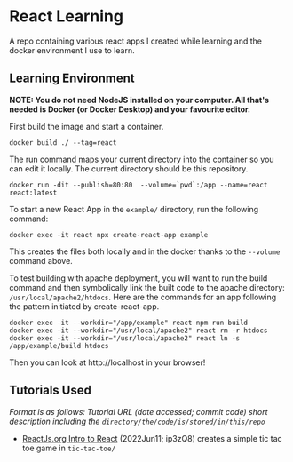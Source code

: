 # React Learning

A repo containing various react apps I created while learning and the docker environment I use to learn.

## Learning Environment

**NOTE: You do not need NodeJS installed on your computer. All that's needed is Docker (or Docker Desktop) and your favourite editor.**

First build the image and start a container.

```
docker build ./ --tag=react
```

The run command maps your current directory into the container so you can edit it locally. The current directory should be this repository.

```
docker run -dit --publish=80:80  --volume=`pwd`:/app --name=react react:latest
```

To start a new React App in the `example/` directory, run the following command:

```
docker exec -it react npx create-react-app example
```

This creates the files both locally and in the docker thanks to the `--volume` command above.

To test building with apache deployment, you will want to run the build command and then symbolically link the built code to the apache directory: `/usr/local/apache2/htdocs`. Here are the commands for an app following the pattern initiated by create-react-app.

```
docker exec -it --workdir="/app/example" react npm run build
docker exec -it --workdir="/usr/local/apache2" react rm -r htdocs
docker exec -it --workdir="/usr/local/apache2" react ln -s /app/example/build htdocs
```

Then you can look at http://localhost in your browser!

## Tutorials Used

*Format is as follows: Tutorial URL (date accessed; commit code) short description including the `directory/the/code/is/stored/in/this/repo`*

- [ReactJs.org Intro to React](https://reactjs.org/tutorial/tutorial.html) (2022Jun11; ip3zQ8) creates a simple tic tac toe game in `tic-tac-toe/`
